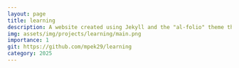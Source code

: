 ```yaml
---
layout: page
title: learning
description: A website created using Jekyll and the "al-folio" theme that i have created to archive what I've learned and pass it on to whoever wants it.
img: assets/img/projects/learning/main.png
importance: 1
git: https://github.com/mpek29/learning
category: 2025
---
```



